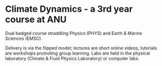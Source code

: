 # Climate Dynamics - a 3rd year course at ANU

Dual badged course straddling Physics (PHYS) and Earth & Marine Sciences (EMSC).

Delivery is via the flipped model; lectures are short online videos, tutorials are workshops promoting group learning. Labs are held in the physical laboratory (Climate & Fluid Physics Laboratory) or computer labs.

